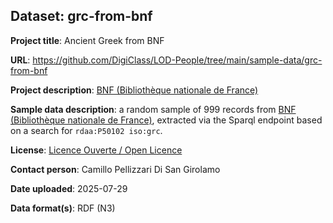 ## Dataset: grc-from-bnf

**Project title**: Ancient Greek from BNF

**URL**: https://github.com/DigiClass/LOD-People/tree/main/sample-data/grc-from-bnf

**Project description**: [BNF (Bibliothèque nationale de France)](https://data.bnf.fr/)

**Sample data description**: a random sample of 999 records from [BNF (Bibliothèque nationale de France)](https://data.bnf.fr/), extracted via the Sparql endpoint based on a search for `rdaa:P50102 iso:grc`.

**License**: [Licence Ouverte / Open Licence](https://www.etalab.gouv.fr/licence-ouverte-open-licence/)

**Contact person**: Camillo Pellizzari Di San Girolamo

**Date uploaded**: 2025-07-29

**Data format(s)**: RDF (N3)
